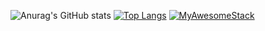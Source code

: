 ![Anurag's GitHub stats](https://github-readme-stats.vercel.app/api?username=wheatjs&theme=github_dark&show_icons=true&hide_border=true&count_private=true)
[![Top Langs](https://github-readme-stats.vercel.app/api/top-langs/?username=wheatjs&theme=github_dark&hide_border=true&layout=compact)](https://github.com/anuraghazra/github-readme-stats)
[![MyAwesomeStack](https://awesome-stack.glitch.me/api/v1/cards?name=wheatjs&repos=wheatjs.me,vueuse-playground,vite-plugin-vue-gql,windi-convert&theme=github_dark)](https://github.com/Borrus-sudo/awesome-stack)
